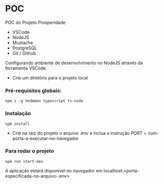 # POC
POC do Projeto Prosperidade

- VSCode
- NodeJS
- Mustache
- PostgreSQL
- Git / Github

Configurando ambiente de desenvolvimento no NodeJS através da ferramenta VSCode.

- Crie um diretório para o projeto local

### Pré-requisitos globais:
`npm i -g nodemon typescript ts-node`

### Instalação
`npm install`


- Crie na raiz do projeto o arquivo .env e inclua a instrução PORT = num-porta-a-executar-no-navegador

### Para rodar o projeto
`npm run start-dev`



A aplicação estará disponível no navegador em localhost:<porta-especificada-no-arquivo-.env>
  


